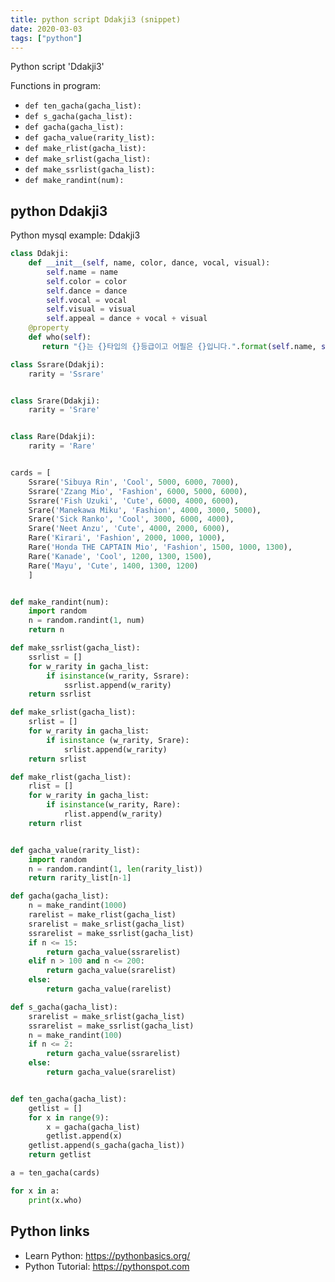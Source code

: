 ```yaml
---
title: python script Ddakji3 (snippet)
date: 2020-03-03
tags: ["python"]
---
```

Python script 'Ddakji3'

Functions in program: 
* `def ten_gacha(gacha_list):`
* `def s_gacha(gacha_list):`
* `def gacha(gacha_list):`
* `def gacha_value(rarity_list):`
* `def make_rlist(gacha_list):`
* `def make_srlist(gacha_list):`
* `def make_ssrlist(gacha_list):`
* `def make_randint(num):`

## python Ddakji3

Python mysql example: Ddakji3

```python
class Ddakji:
    def __init__(self, name, color, dance, vocal, visual):
        self.name = name
        self.color = color
        self.dance = dance
        self.vocal = vocal
        self.visual = visual
        self.appeal = dance + vocal + visual
    @property
    def who(self):
       return "{}는 {}타입의 {}등급이고 어필은 {}입니다.".format(self.name, self.color, self.rarity, self.appeal)

class Ssrare(Ddakji):
    rarity = 'Ssrare'


class Srare(Ddakji):
    rarity = 'Srare'


class Rare(Ddakji):
    rarity = 'Rare'


cards = [
    Ssrare('Sibuya Rin', 'Cool', 5000, 6000, 7000),
    Ssrare('Zzang Mio', 'Fashion', 6000, 5000, 6000),
    Ssrare('Fish Uzuki', 'Cute', 6000, 4000, 6000),
    Srare('Manekawa Miku', 'Fashion', 4000, 3000, 5000),
    Srare('Sick Ranko', 'Cool', 3000, 6000, 4000),
    Srare('Neet Anzu', 'Cute', 4000, 2000, 6000),
    Rare('Kirari', 'Fashion', 2000, 1000, 1000),
    Rare('Honda THE CAPTAIN Mio', 'Fashion', 1500, 1000, 1300),
    Rare('Kanade', 'Cool', 1200, 1300, 1500),
    Rare('Mayu', 'Cute', 1400, 1300, 1200)
    ]


def make_randint(num):
    import random
    n = random.randint(1, num)
    return n

def make_ssrlist(gacha_list):
    ssrlist = []
    for w_rarity in gacha_list:
        if isinstance(w_rarity, Ssrare):
            ssrlist.append(w_rarity)
    return ssrlist

def make_srlist(gacha_list):
    srlist = []
    for w_rarity in gacha_list:
        if isinstance (w_rarity, Srare):
            srlist.append(w_rarity)
    return srlist

def make_rlist(gacha_list):
    rlist = []
    for w_rarity in gacha_list:
        if isinstance(w_rarity, Rare):
            rlist.append(w_rarity)
    return rlist


def gacha_value(rarity_list):
    import random
    n = random.randint(1, len(rarity_list))
    return rarity_list[n-1]

def gacha(gacha_list):
    n = make_randint(1000)
    rarelist = make_rlist(gacha_list)
    srarelist = make_srlist(gacha_list)
    ssrarelist = make_ssrlist(gacha_list)
    if n <= 15:
        return gacha_value(ssrarelist)
    elif n > 100 and n <= 200:
        return gacha_value(srarelist)
    else:
        return gacha_value(rarelist)

def s_gacha(gacha_list):
    srarelist = make_srlist(gacha_list)
    ssrarelist = make_ssrlist(gacha_list)
    n = make_randint(100)
    if n <= 2:
        return gacha_value(ssrarelist)
    else:
        return gacha_value(srarelist)


def ten_gacha(gacha_list):
    getlist = []
    for x in range(9):
        x = gacha(gacha_list)
        getlist.append(x)
    getlist.append(s_gacha(gacha_list))
    return getlist

a = ten_gacha(cards)

for x in a:
    print(x.who)

```

## Python links

- Learn Python: https://pythonbasics.org/
- Python Tutorial: https://pythonspot.com
